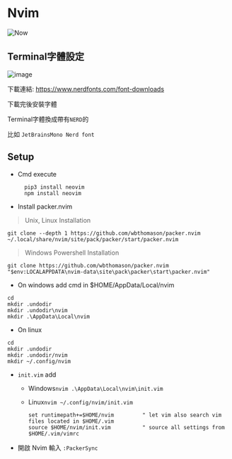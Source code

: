 # Nvim
![Now](https://github.com/aaa890177/nvim/assets/127286236/c38af9c3-32e5-42eb-8e6a-6c193cd2e959)
## Terminal字體設定
![image](https://github.com/aaa890177/nvim/assets/127286236/d813b1f6-4bf4-4355-991d-d02bd6061970)

下載連結: https://www.nerdfonts.com/font-downloads

下載完後安裝字體
  
Terminal字體換成帶有`NERD`的
  
比如 `JetBrainsMono Nerd font`

## Setup
- Cmd execute

        pip3 install neovim
        npm install neovim

- Install packer.nvim
> Unix, Linux Installation

```shell
git clone --depth 1 https://github.com/wbthomason/packer.nvim ~/.local/share/nvim/site/pack/packer/start/packer.nvim
```
> Windows Powershell Installation

```shell
git clone https://github.com/wbthomason/packer.nvim "$env:LOCALAPPDATA\nvim-data\site\pack\packer\start\packer.nvim"
```
- On windows add cmd in $HOME/AppData/Local/nvim

```shell
cd
mkdir .undodir
mkdir .undodir\nvim
mkdir .\AppData\Local\nvim
```        


- On linux
```shell
cd
mkdir .undodir
mkdir .undodir/nvim
mkdir ~/.config/nvim
```

- `init.vim` add
    - Windows`nvim .\AppData\Local\nvim\init.vim`
    - Linux`nvim ~/.config/nvim/init.vim`
    
          set runtimepath+=$HOME/nvim         " let vim also search vim files located in $HOME/.vim
          source $HOME/nvim/init.vim          " source all settings from $HOME/.vim/vimrc
- 開啟 Nvim 輸入 `:PackerSync`


